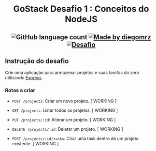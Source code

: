 <h1 align="center">
  GoStack Desafio 1 : Conceitos do NodeJS
</h1>

<h2 align="center">
  <img alt="GitHub language count" src="https://img.shields.io/github/languages/count/diegomrz/gostackdesafio1">

  <a href="https://www.linkedin.com/in/diegomrz/">
    <img alt="Made by diegomrz" src="https://img.shields.io/badge/linkedin-diegomrz-blue">
  </a>

  <a href="https://github.com/Rocketseat/bootcamp-gostack-desafio-01/blob/master/README.md#desafio-01-conceitos-do-nodejs">
    <img alt="Desafio" src="https://img.shields.io/badge/desafio-Rocketseat-blueviolet">
  </a>
</h2>


## Instrução do desafio
Crie uma aplicação para armazenar projetos e suas tarefas do zero utilizando [Express](https://expressjs.com/pt-br/).

### Rotas a criar

- `POST /projects`: Criar um novo projeto. [ WORKING ]

- `GET /projects`: Listar todos os projetos. [ WORKING ]

- `PUT /projects/:id`: Alterar um projeto. [ WORKING ]

- `DELETE /projects/:id`: Deletar um projeto. [ WORKING ]

- `POST /projects/:id/tasks`: Criar uma task dentro de um projeto existente. [ WORKING ]
